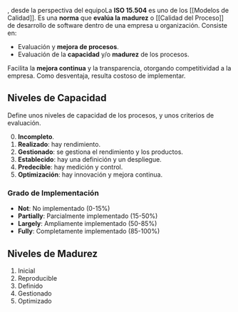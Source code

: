, desde la perspectiva del equipoLa **ISO 15.504** es uno de los [[Modelos de Calidad]]. Es una **norma** que **evalúa la madurez** o [[Calidad del Proceso]] de desarrollo de software dentro de una empresa u organización. Consiste en:

- Evaluación y **mejora de procesos**.
- Evaluación de la **capacidad** y/o **madurez** de los procesos.

Facilita la **mejora continua** y la transparencia, otorgando competitividad a la empresa. Como desventaja, resulta costoso de implementar.
## Niveles de Capacidad

Define unos niveles de capacidad de los procesos, y unos criterios de evaluación.

0. **Incompleto**.
1. **Realizado**: hay rendimiento.
2. **Gestionado**: se gestiona el rendimiento y los productos.
3. **Establecido**: hay una definición y un despliegue.
4. **Predecible**: hay medición y control.
5. **Optimización**: hay innovación y mejora continua.

### Grado de Implementación

- **Not**: No implementado (0-15%)
- **Partially**: Parcialmente implementado (15-50%)
- **Largely**: Ampliamente implementado (50-85%)
- **Fully**: Completamente implementado (85-100%)

## Niveles de Madurez

1. Inicial
2. Reproducible
3. Definido
4. Gestionado
5. Optimizado
